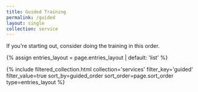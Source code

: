 ```yaml
---
title: Guided Training
permalink: /guided
layout: single
collection: service
---
```

If you're starting out, consider doing the training in this order.

{% assign entries_layout = page.entries_layout | default: 'list' %}
<div class="entries-{{ entries_layout }}">
  {% include filtered_collection.html collection='services' filter_key='guided' filter_value=true sort_by=guided_order sort_order=page.sort_order type=entries_layout %}
</div>
